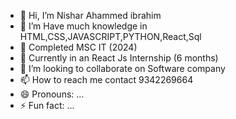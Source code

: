 - 👋 Hi, I’m Nishar Ahammed ibrahim
- 👀 I’m Have much knowledge in HTML,CSS,JAVASCRIPT,PYTHON,React,Sql
- 🌱 Completed MSC IT (2024)
- 🌱 Currently in an React Js Internship (6 months)
- 💞️ I’m looking to collaborate on Software company
- 📫 How to reach me contact 9342269664
- 😄 Pronouns: ...
- ⚡ Fun fact: ...

<!---
Rahsin-07/Rahsin-07 is a ✨ special ✨ repository because its `README.md` (this file) appears on your GitHub profile.
You can click the Preview link to take a look at your changes.
--->
